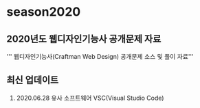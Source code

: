 # season2020
## 2020년도 웹디자인기능사 공개문제 자료
''' 웹디자인기능사(Craftman Web Design) 공개문제 소스 및 풀이 자료'''
## 최신 업데이트
1. 2020.06.28 유사 소프트웨어 VSC(Visual Studio Code) 
